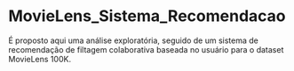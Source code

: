 # MovieLens_Sistema_Recomendacao

É proposto aqui uma análise exploratória, seguido de um sistema de recomendação de filtagem colaborativa baseada no usuário para o dataset 
MovieLens 100K.

